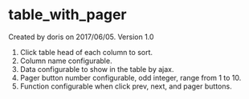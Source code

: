 # table_with_pager
Created by doris on 2017/06/05.
Version 1.0
1. Click table head of each column to sort.
2. Column name configurable.
3. Data configurable to show in the table by ajax.
4. Pager button number configurable, odd integer, range from 1 to 10.
5. Function configurable when click prev, next, and pager buttons.